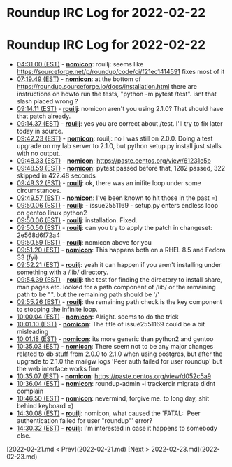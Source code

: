 # Roundup IRC Log for 2022-02-22 #
# Roundup IRC Log for 2022-02-22
* <a href="#04:31.00" id="04:31.00">04:31.00 (EST)</a> - __[nomicon](https://github.com/nomicon)__: rouilj: seems like <https://sourceforge.net/p/roundup/code/ci/f21ec1414591> fixes most of it
* <a href="#07:19.49" id="07:19.49">07:19.49 (EST)</a> - __[nomicon](https://github.com/nomicon)__: at the bottom of <https://roundup.sourceforge.io/docs/installation.html> there are instructions on howto run the tests, "python -m pytest /test". isnt that slash placed wrong ?
* <a href="#09:14.11" id="09:14.11">09:14.11 (EST)</a> - __[rouilj](https://github.com/rouilj)__: nomicon aren't you using 2.1.0? That should have that patch already.
* <a href="#09:14.37" id="09:14.37">09:14.37 (EST)</a> - __[rouilj](https://github.com/rouilj)__: yes you are correct about /test. I'll try to fix later today in source.
* <a href="#09:42.23" id="09:42.23">09:42.23 (EST)</a> - __[nomicon](https://github.com/nomicon)__: rouilj: no I was still on 2.0.0. Doing a test upgrade on my lab server to 2.1.0, but python setup.py install just stalls with no output..
* <a href="#09:48.33" id="09:48.33">09:48.33 (EST)</a> - __[nomicon](https://github.com/nomicon)__: <https://paste.centos.org/view/61231c5b>
* <a href="#09:48.59" id="09:48.59">09:48.59 (EST)</a> - __[nomicon](https://github.com/nomicon)__: pytest passed before that, 1282 passed, 322 skipped in 422.48 seconds
* <a href="#09:49.32" id="09:49.32">09:49.32 (EST)</a> - __[rouilj](https://github.com/rouilj)__: ok, there was an inifite loop under some circumstances.
* <a href="#09:49.57" id="09:49.57">09:49.57 (EST)</a> - __[nomicon](https://github.com/nomicon)__: I've been known to hit those in the past =)
* <a href="#09:50.06" id="09:50.06">09:50.06 (EST)</a> - __[rouilj](https://github.com/rouilj)__: - issue2551169 - setup.py enters endless loop on gentoo linux python2
* <a href="#09:50.06" id="09:50.06">09:50.06 (EST)</a> - __[rouilj](https://github.com/rouilj)__: installation. Fixed.
* <a href="#09:50.50" id="09:50.50">09:50.50 (EST)</a> - __[rouilj](https://github.com/rouilj)__: can you try to apply the patch in changeset: 2e568d6f72a4
* <a href="#09:50.59" id="09:50.59">09:50.59 (EST)</a> - __[rouilj](https://github.com/rouilj)__: nomicon above for you
* <a href="#09:51.20" id="09:51.20">09:51.20 (EST)</a> - __[nomicon](https://github.com/nomicon)__: This happens both on a RHEL 8.5 and Fedora 33 (fyi)
* <a href="#09:52.21" id="09:52.21">09:52.21 (EST)</a> - __[rouilj](https://github.com/rouilj)__: yeah it can happen if you aren't installing under something with a /lib/ directory.
* <a href="#09:54.39" id="09:54.39">09:54.39 (EST)</a> - __[rouilj](https://github.com/rouilj)__: the test for finding the directory to install share, man pages etc. looked for a path component of /lib/ or the remaining path to be "". but the remaining path should be '/'
* <a href="#09:55.26" id="09:55.26">09:55.26 (EST)</a> - __[rouilj](https://github.com/rouilj)__: the remaining path check is the key component to stopping the infinite loop.
* <a href="#10:00.04" id="10:00.04">10:00.04 (EST)</a> - __[nomicon](https://github.com/nomicon)__: Alright. seems to do the trick
* <a href="#10:01.10" id="10:01.10">10:01.10 (EST)</a> - __[nomicon](https://github.com/nomicon)__: The title of issue2551169 could be a bit misleading
* <a href="#10:01.18" id="10:01.18">10:01.18 (EST)</a> - __[nomicon](https://github.com/nomicon)__: its more generic than python2 and gentoo
* <a href="#10:35.03" id="10:35.03">10:35.03 (EST)</a> - __[nomicon](https://github.com/nomicon)__: There seem not to be any major changes related to db stuff from 2.0.0 to 2.1.0 when using postgres, but after the upgrade to 2.1.0 the mailgw logs 'Peer auth failed for user roundup' but the web interface works fine
* <a href="#10:35.07" id="10:35.07">10:35.07 (EST)</a> - __[nomicon](https://github.com/nomicon)__: <https://paste.centos.org/view/d052c5a9>
* <a href="#10:36.04" id="10:36.04">10:36.04 (EST)</a> - __[nomicon](https://github.com/nomicon)__: roundup-admin -i trackerdir migrate didnt complain
* <a href="#10:46.50" id="10:46.50">10:46.50 (EST)</a> - __[nomicon](https://github.com/nomicon)__: nevermind, forgive me. to long day, shit behind keyboard =)
* <a href="#14:30.08" id="14:30.08">14:30.08 (EST)</a> - __[rouilj](https://github.com/rouilj)__: nomicon, what caused the 'FATAL:  Peer authentication failed for user "roundup"' error?
* <a href="#14:30.32" id="14:30.32">14:30.32 (EST)</a> - __[rouilj](https://github.com/rouilj)__: I'm interested in case it happens to somebody else.

<div class="inpage-footer">
[2022-02-21.md < Prev](2022-02-21.md)
[Next > 2022-02-23.md](2022-02-23.md)
</div>

